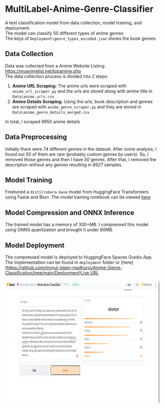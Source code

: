 # MultiLabel-Anime-Genre-Classifier

A text classification model from data collection, model training, and deployment. <br/>
The model can classify 50 different types of anime genres <br/>The keys of `Deployment\genre_types_encoded.json` shows the book genres

 ## Data Collection

Data was collected from a Anime Website Listing: https://myanimelist.net/topanime.php <br/>The data collection process is divided into 2 steps:

1. **Anime URL Scraping:** The anime urls were scraped with `anime_url_scraper.py` and the urls are stored along with anime title in `Data\anime_urls.csv`
2. **Anime Details Scraping:** Using the urls, book description and genres are scraped with `anime_genre_scraper.py` and they are stored in `Data\anime_genre_details_merged.csv`

In total, I scraped 8950 anime details

## Data Preprocessing

Initially there were *74* different genres in the dataset. After some analysis, I found out *50* of them are rare (probably custom genres by users). So, I removed those genres and then I have *50* genres. After that, I removed the description without any genres resulting in *8927* samples.

## Model Training

Finetuned a `distilrobera-base` model from HuggingFace Transformers using Fastai and Blurr. The model training notebook can be viewed [here](https://github.com/mynul-islam-madhurjo/Anime-Genre-Classification/blob/main/Notebooks/anime_multilabel_text_classification.ipynb) 

## Model Compression and ONNX Inference

The trained model has a memory of 300+MB. I compressed this model using ONNX quantization and brought it under 80MB. 

## Model Deployment

The compressed model is deployed to HuggingFace Spaces Gradio App. The implementation can be found in `deployment` folder or [here] (https://github.com/mynul-islam-madhurjo/Anime-Genre-Classification/tree/main/Deployment)[Live URL](https://huggingface.co/spaces/mynul-islam-madhurjo/Anime-Genre-Classifier)

<img src = "Deployment/gradio_app.png" width="800" height="400">

